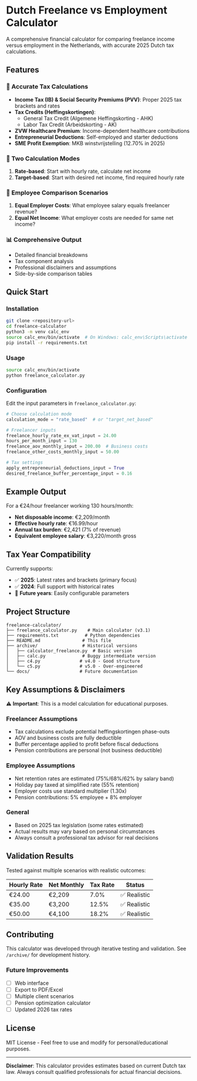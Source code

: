 # Dutch Freelance vs Employment Calculator

A comprehensive financial calculator for comparing freelance income versus employment in the Netherlands, with accurate 2025 Dutch tax calculations.

## Features

### 🧮 Accurate Tax Calculations
- **Income Tax (IB) & Social Security Premiums (PVV)**: Proper 2025 tax brackets and rates
- **Tax Credits (Heffingskortingen)**: 
  - General Tax Credit (Algemene Heffingskorting - AHK)
  - Labor Tax Credit (Arbeidskorting - AK)
- **ZVW Healthcare Premium**: Income-dependent healthcare contributions
- **Entrepreneurial Deductions**: Self-employed and starter deductions
- **SME Profit Exemption**: MKB winstvrijstelling (12.70% in 2025)

### 💼 Two Calculation Modes
1. **Rate-based**: Start with hourly rate, calculate net income
2. **Target-based**: Start with desired net income, find required hourly rate

### 👥 Employee Comparison Scenarios
1. **Equal Employer Costs**: What employee salary equals freelancer revenue?
2. **Equal Net Income**: What employer costs are needed for same net income?

### 📊 Comprehensive Output
- Detailed financial breakdowns
- Tax component analysis
- Professional disclaimers and assumptions
- Side-by-side comparison tables

## Quick Start

### Installation
```bash
git clone <repository-url>
cd freelance-calculator
python3 -m venv calc_env
source calc_env/bin/activate  # On Windows: calc_env\Scripts\activate
pip install -r requirements.txt
```

### Usage
```bash
source calc_env/bin/activate
python freelance_calculator.py
```

### Configuration
Edit the input parameters in `freelance_calculator.py`:

```python
# Choose calculation mode
calculation_mode = "rate_based"  # or "target_net_based"

# Freelancer inputs
freelance_hourly_rate_ex_vat_input = 24.00
hours_per_month_input = 130
freelance_aov_monthly_input = 200.00  # Business costs
freelance_other_costs_monthly_input = 50.00

# Tax settings
apply_entrepreneurial_deductions_input = True
desired_freelance_buffer_percentage_input = 0.16
```

## Example Output

For a €24/hour freelancer working 130 hours/month:

- **Net disposable income**: €2,209/month
- **Effective hourly rate**: €16.99/hour
- **Annual tax burden**: €2,421 (7% of revenue)
- **Equivalent employee salary**: €3,220/month gross

## Tax Year Compatibility

Currently supports:
- ✅ **2025**: Latest rates and brackets (primary focus)
- ✅ **2024**: Full support with historical rates
- 🔄 **Future years**: Easily configurable parameters

## Project Structure

```
freelance-calculator/
├── freelance_calculator.py    # Main calculator (v3.1)
├── requirements.txt          # Python dependencies
├── README.md                # This file
├── archive/                 # Historical versions
│   ├── calculator_freelance.py  # Basic version
│   ├── calc.py              # Buggy intermediate version
│   ├── c4.py               # v4.0 - Good structure
│   └── c5.py               # v5.0 - Over-engineered
└── docs/                   # Future documentation
```

## Key Assumptions & Disclaimers

⚠️ **Important**: This is a model calculation for educational purposes.

### Freelancer Assumptions
- Tax calculations exclude potential heffingskortingen phase-outs
- AOV and business costs are fully deductible
- Buffer percentage applied to profit before fiscal deductions
- Pension contributions are personal (not business deductible)

### Employee Assumptions
- Net retention rates are estimated (75%/68%/62% by salary band)
- Holiday pay taxed at simplified rate (55% retention)
- Employer costs use standard multiplier (1.30x)
- Pension contributions: 5% employee + 8% employer

### General
- Based on 2025 tax legislation (some rates estimated)
- Actual results may vary based on personal circumstances
- Always consult a professional tax advisor for real decisions

## Validation Results

Tested against multiple scenarios with realistic outcomes:

| Hourly Rate | Net Monthly | Tax Rate | Status |
|-------------|-------------|----------|---------|
| €24.00      | €2,209      | 7.0%     | ✅ Realistic |
| €35.00      | €3,200      | 12.5%    | ✅ Realistic |
| €50.00      | €4,100      | 18.2%    | ✅ Realistic |

## Contributing

This calculator was developed through iterative testing and validation. See `/archive/` for development history.

### Future Improvements
- [ ] Web interface
- [ ] Export to PDF/Excel
- [ ] Multiple client scenarios
- [ ] Pension optimization calculator
- [ ] Updated 2026 tax rates

## License

MIT License - Feel free to use and modify for personal/educational purposes.

---

**Disclaimer**: This calculator provides estimates based on current Dutch tax law. Always consult qualified professionals for actual financial decisions.